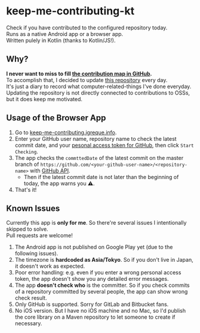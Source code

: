 # keep-me-contributing-kt

Check if you have contributed to the configured repository today.  
Runs as a native Android app or a browser app.  
Written pulely in Kotlin (thanks to Kotlin/JS!).

## Why?

**I never want to miss to fill [the contribution map in GitHub](https://github.com/igrep).**  
To accomplish that, I decided to update [this repository](https://github.com/igrep/daily-commits) every day.  
It's just a diary to record what computer-related-things I've done everyday.  
Updating the repository is not directly connected to contributions to OSSs, but it does keep me motivated.

## Usage of the Browser App

1. Go to [keep-me-contributing.igreque.info](https://keep-me-contributing.igreque.info/).
1. Enter your GitHub user name, repository name to check the latest commit date, and your [pesonal access token for GitHub](https://help.github.com/en/articles/creating-a-personal-access-token-for-the-command-line), then click `Start Checking`.
1. The app checks the `commttedDate` of the latest commit on the master branch of `https://github.com/<your-github-user-name>/<repository-name>` with [GitHub API](https://developer.github.com/v4/).
    - Then if the latest commit date is not later than the beginning of today, the app warns you ⚠️.
1. That's it!


## Known Issues

Currently this app is **only for me**. So there're several issues I intentionally skipped to solve.  
Pull requests are welcome!

1. The Android app is not published on Google Play yet (due to the following issues).
1. The timezone is **hardcoded as Asia/Tokyo**. So if you don't live in Japan, it doesn't work as expected.
1. Poor error handling: e.g. even if you enter a wrong personal access token, the app doesn't show you any detailed error messages.
1. The app **doesn't check who** is the committer. So if you check commits of a repository committed by several people, the app can show wrong check result.
1. Only GitHub is supported. Sorry for GitLab and Bitbucket fans.
1. No iOS version. But I have no iOS machine and no Mac, so I'd publish the core library on a Maven repository to let someone to create if necessary.
